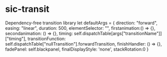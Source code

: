 # sic-transit
Dependency-free transition library
        let defaultArgs = {
            direction: "forward",
            easing: "linear",
            duration: 500,
            elementSelector: "",
            firstanimation:() => {},
            secondanimation: () => {},
            timing: self.dispatchTable[args["transitionName"]]["timing"],
            transitionFunction: self.dispatchTable["nullTransition"].forwardTransition,
            finishHandler:  () => {},
            fadePanel: self.blackpanel,
            finalDisplayStyle: 'none',
            stackRotation:0
        }
